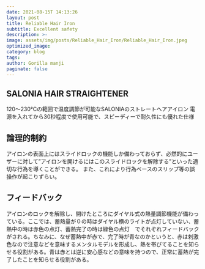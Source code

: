 ```yaml
---
date: 2021-08-15T 14:13:26
layout: post
title: Reliable Hair Iron 
subtitle: Excellent safety
description: >-
image: assets/img/posts/Reliable_Hair_Iron/Reliable_Hair_Iron.jpeg
optimized_image: 
category: blog
tags: 
author: Gorilla manji
paginate: false
---
```


## SALONIA HAIR STRAIGHTENER

120～230℃の範囲で温度調節が可能なSALONIAのストレートヘアアイロン
電源を入れてから30秒程度で使用可能で、スピーディーで耐久性にも優れた仕様

## 論理的制約

アイロンの表面上にはスライドロックの機能しか備わっておらず、必然的にユーザーに対して”アイロンを開けるにはこのスライドロックを解除する”といった適切な行為を導くことができる。
また、これにより行為ベースのスリップ等の誤操作が起こりずらい。

## フィードバック

アイロンのロックを解除し、開けたところにダイヤル式の熱量調節機能が備わっている。ここでは、蓄熱量が０の時はダイヤル横のライトが点灯していない、蓄熱中の時は赤色の点灯、蓄熱完了の時は緑色の点灯　でそれぞれフィードバックがされる。ちなみに、なぜ蓄熱中が赤で、完了時が青なのかというと、赤は刺激色なので注意などを意味するメンタルモデルを形成し、熱を帯びてることを知らせる役割がある。青は赤とは逆に安心感などの意味を持つので、正常に蓄熱が完了したことを知らせる役割がある。